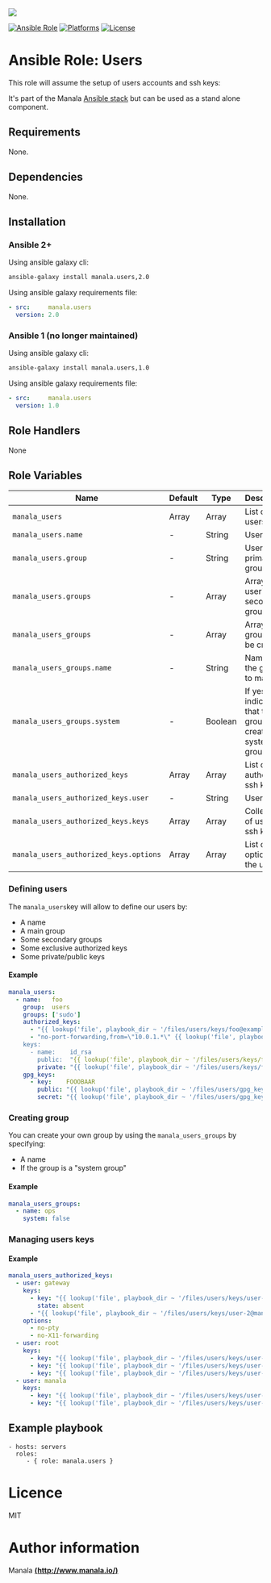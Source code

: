 <img src="http://www.elao.com/images/corpo/logo_red_small.png"/>

[![Ansible Role](https://img.shields.io/ansible/role/5535.svg?style=plastic)](https://galaxy.ansible.com/list#/roles/5535) [![Platforms](https://img.shields.io/badge/platforms-debian-lightgrey.svg?style=plastic)](#) [![License](http://img.shields.io/:license-mit-lightgrey.svg?style=plastic)](#)

# Ansible Role: Users

This role will assume the setup of users accounts and ssh keys:

It's part of the Manala <a href="http://www.manala.io" target="_blank">Ansible stack</a> but can be used as a stand alone component.

## Requirements

None.

## Dependencies

None.

## Installation

### Ansible 2+

Using ansible galaxy cli:

```bash
ansible-galaxy install manala.users,2.0
```

Using ansible galaxy requirements file:

```yaml
- src:     manala.users
  version: 2.0
```

### Ansible 1 (no longer maintained)

Using ansible galaxy cli:

```bash
ansible-galaxy install manala.users,1.0
```

Using ansible galaxy requirements file:

```yaml
- src:     manala.users
  version: 1.0
```

## Role Handlers

None

## Role Variables

| Name                                   | Default | Type        | Description                                                 |
| -------------------------------------- | ------- | ----------- | ----------------------------------------------------------- |
| `manala_users`                         | Array   | Array       | List of unix users.                                         |
| `manala_users.name`                    | -       | String      | Username.                                                   |
| `manala_users.group`                   | -       | String      | User's primary group.                                       |
| `manala_users.groups`                  | -       | Array       | Array of user's secondary groups.                           |
| `manala_users_groups`                  | -       | Array       | Array of groups to be created.                              |
| `manala_users_groups.name`             | -       | String      | Name of the group to manage.                                |
| `manala_users_groups.system`           | -       | Boolean     | If yes, indicates that the group created is a system group. |
| `manala_users_authorized_keys`         | Array   | Array       | List of authorized ssh keys                                 |
| `manala_users_authorized_keys.user`    | -       | String      | Username.                                                   |
| `manala_users_authorized_keys.keys`    | Array   | Array       | Collection of user's ssh keys.                              |
| `manala_users_authorized_keys.options` | Array   | Array       | List of ssh options for the user.                           |

### Defining users

The `manala_users`key will allow to define our users by:

- A name
- A main group
- Some secondary groups
- Some exclusive authorized keys
- Some private/public keys

#### Example

```yaml
manala_users:
  - name:   foo
    group:  users
    groups: ['sudo']
    authorized_keys:
      - "{{ lookup('file', playbook_dir ~ '/files/users/keys/foo@example.com.pub') }}"
      - "no-port-forwarding,from=\"10.0.1.*\" {{ lookup('file', playbook_dir ~ '/files/users/keys/bar@example.com.pub') }}
    keys:
      - name:    id_rsa
        public:  "{{ lookup('file', playbook_dir ~ '/files/users/keys/foo@example.com.pub') }}"
        private: "{{ lookup('file', playbook_dir ~ '/files/users/keys/foo@example.com') }}"
    gpg_keys:
      - key:    FOOOBAAR
        public: "{{ lookup('file', playbook_dir ~ '/files/users/gpg_keys/foo@example.com.pub') }}"
        secret: "{{ lookup('file', playbook_dir ~ '/files/users/gpg_keys/foo@example.com') }}"
```

### Creating group

You can create your own group by using the `manala_users_groups` by specifying:

- A name
- If the group is a "system group"

#### Example

```yaml
manala_users_groups:
  - name: ops
    system: false
```

### Managing users keys

#### Example

```yaml
manala_users_authorized_keys:
  - user: gateway
    keys:
      - key: "{{ lookup('file', playbook_dir ~ '/files/users/keys/user-1@manala.io.pub') }}"
        state: absent
      - "{{ lookup('file', playbook_dir ~ '/files/users/keys/user-2@manala.io.pub') }}"
    options:
      - no-pty
      - no-X11-forwarding
  - user: root
    keys:
      - key: "{{ lookup('file', playbook_dir ~ '/files/users/keys/user-1@manala.io.pub') }}"
      - key: "{{ lookup('file', playbook_dir ~ '/files/users/keys/user-2@manala.io.pub') }}"
      - key: "{{ lookup('file', playbook_dir ~ '/files/users/keys/user-3@manala.io.pub') }}"
  - user: manala
    keys:
      - key: "{{ lookup('file', playbook_dir ~ '/files/users/keys/user-3@manala.io.pub') }}"
      - key: "{{ lookup('file', playbook_dir ~ '/files/users/keys/user-4@manala.io.pub') }}"
```

## Example playbook

    - hosts: servers
      roles:
         - { role: manala.users }

# Licence

MIT

# Author information

Manala [**(http://www.manala.io/)**](http://www.manala.io)
